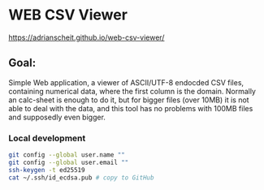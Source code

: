 # WEB CSV Viewer
https://adrianscheit.github.io/web-csv-viewer/

## Goal: 
Simple Web application, a viewer of ASCII/UTF-8 endocded CSV files, containing numerical data, where the first column is the domain. 
Normally an calc-sheet is enough to do it, but for bigger files (over 10MB) it is not able to deal with the data, and this tool has no problems with 100MB files and supposedly even bigger.

### Local development
```sh
git config --global user.name ""
git config --global user.email ""
ssh-keygen -t ed25519
cat ~/.ssh/id_ecdsa.pub # copy to GitHub
```
